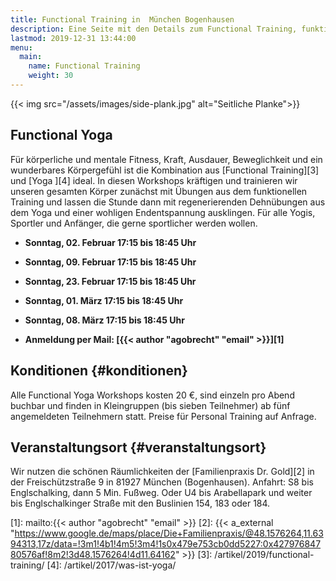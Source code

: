 ```yaml
---
title: Functional Training in  München Bogenhausen
description: Eine Seite mit den Details zum Functional Training, funktionellen Training, Athletiktraining und Yoga
lastmod: 2019-12-31 13:44:00
menu:
  main:
    name: Functional Training
    weight: 30
---
```


{{< img src="/assets/images/side-plank.jpg" alt="Seitliche Planke">}}

## Functional Yoga

Für körperliche und mentale Fitness, Kraft, Ausdauer, Beweglichkeit und ein wunderbares Körpergefühl ist die Kombination aus [Functional Training][3] und [Yoga ][4] ideal. In diesen Workshops kräftigen und trainieren wir unseren gesamten Körper zunächst mit Übungen aus dem funktionellen Training und lassen die Stunde dann mit regenerierenden Dehnübungen aus dem Yoga und einer wohligen Endentspannung ausklingen. Für alle Yogis, Sportler und Anfänger, die gerne sportlicher werden wollen.

- **Sonntag, 02. Februar 17:15 bis 18:45 Uhr**
- **Sonntag, 09. Februar 17:15 bis 18:45 Uhr**
- **Sonntag, 23. Februar 17:15 bis 18:45 Uhr**
- **Sonntag, 01. März 17:15 bis 18:45 Uhr**
- **Sonntag, 08. März 17:15 bis 18:45 Uhr**

- **Anmeldung per Mail: [{{< author "agobrecht" "email" >}}][1]**

## Konditionen {#konditionen}

Alle Functional Yoga Workshops kosten 20 €, sind einzeln pro Abend buchbar und finden in Kleingruppen (bis sieben Teilnehmer) ab fünf angemeldeten Teilnehmern statt. Preise für Personal Training auf Anfrage.


## Veranstaltungsort {#veranstaltungsort}

Wir nutzen die schönen Räumlichkeiten der [Familienpraxis Dr. Gold][2] in der Freischützstraße 9 in 81927 München (Bogenhausen). Anfahrt: S8 bis Englschalking, dann 5 Min. Fußweg. Oder U4 bis Arabellapark und weiter bis Englschalkinger Straße mit den Buslinien 154, 183 oder 184.



[1]: mailto:{{< author "agobrecht" "email" >}}
[2]: {{< a_external "https://www.google.de/maps/place/Die+Familienpraxis/@48.1576264,11.6394313,17z/data=!3m1!4b1!4m5!3m4!1s0x479e753cb0dd5227:0x42797684780576af!8m2!3d48.1576264!4d11.64162" >}}
[3]: /artikel/2019/functional-training/
[4]: /artikel/2017/was-ist-yoga/

